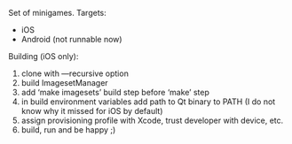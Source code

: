 Set of minigames.
Targets:
  - iOS 
  - Android (not runnable now) 

Building (iOS only):

  1. clone with —recursive option
  2. build ImagesetManager
  3. add ‘make imagesets’ build step before ‘make’ step
  4. in build environment variables add path to Qt binary to PATH (I do not know why it missed for iOS by default)
  5. assign provisioning profile with Xcode, trust developer with device, etc.
  6. build, run and be happy ;)